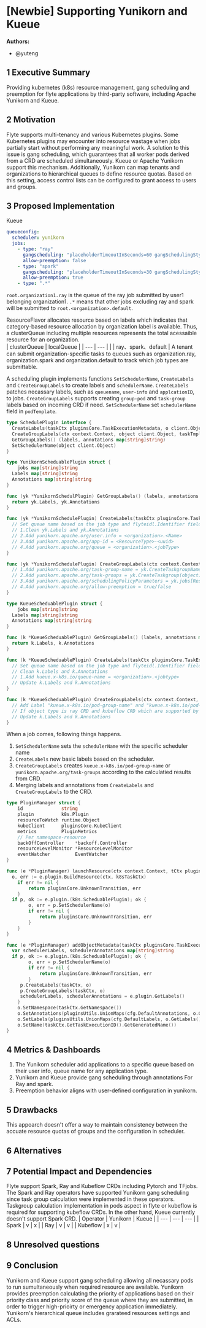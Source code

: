# [Newbie] Supporting Yunikorn and Kueue

**Authors:**

- @yuteng

## 1 Executive Summary

Providing kubernetes (k8s) resource management, gang scheduling and preemption for flyte applications by third-party software, including Apache Yunikorn and Kueue.

## 2 Motivation

Flyte supports multi-tenancy and various Kubernetes plugins.
Some Kubernetes plugins may encounter into resource wastage when jobs partially start without performing any meaningful work. 
A solution to this issue is gang scheduling, which guarantees that all worker pods derived from a CRD are scheduled simultaneously.
Kueue or Apache Yunikorn support this mechanism. 
Additionally, Yunikorn can map tenants and organizations to hierarchical queues to define resource quotas.
Based on this setting, access control lists can be configured to grant access to users and groups.

## 3 Proposed Implementation

Kueue

```yaml
queueconfig:
  scheduler: yunikorn
  jobs:
    - type: "ray"
      gangscheduling: "placeholderTimeoutInSeconds=60 gangSchedulingStyle=hard"
      allow-preemption: false
    - type: "spark"
      gangscheduling: "placeholderTimeoutInSeconds=30 gangSchedulingStyle=hard"
      allow-preemption: true
    - type: ".*"
```

`root.organization1.ray` is the queue of the ray job submitted by user1 belonging organization1. 
`.*` means that other jobs excluding ray and spark will be submitted to `root.<organization>.default`.

ResourceFlavor allocates resource based on labels which indicates that category-based resource allocation by organization label is available.
Thus, a clusterQueue including multiple resources represents the total acessaible resource for an organization.  
| clusterQueue | localQueue |
| --- | --- |
| <organization name> | ray、spark、default |
A tenant can submit organization-specific tasks to queues such as organization.ray, organization.spark and organization.default to track which job types are submittable.

A scheduling plugin implements functions `SetSchedulerName`, `CreateLabels` and `CreateGroupLabels` to create labels and `schedulerName`.
`CreateLabels` patches necassary labels, such as `queuename`, `user-info` and `applcationID`, to jobs.
`CreateGroupLabels` supports creating `group-pod` and `task-group` labels based on incoming CRD if need. 
`SetSchedulerName` set `schedulerName` field in `podTemplate`.

```go
type SchedulePlugin interface {
  CreateLabels(taskCtx pluginsCore.TaskExecutionMetadata, o client.Object, cfg *config.K8sPluginConfig)
  CreateGroupLabels(ctx context.Context, object client.Object, taskTmpl *core.TaskTemplate)
  GetGroupLabels() (labels, annotations map[string]string)
  SetSchedulerName(object client.Object)
}

type YunikornScheduablePlugin struct {
	jobs map[string]string
  Labels map[string]string
  Annotations map[string]string
}

func (yk *YunikornSchedulPlugin) GetGroupLabels() (labels, annotations map[string]string) {
  return yk.Labels, yk.Annotations
}

func (yk *YunikornSchedulePlugin) CreateLabels(taskCtx pluginsCore.TaskExecutionMetadata, o client.Object, cfg *config.K8sPluginConfig) (labels, annotations map[string]string) {
  // Set queue name based on the job type and flyteidl.Identifier fields including "ResourceType", "Org" and "Name".
  // 1.Clean yk.Labels and yk.Annotations
  // 2.Add yunikorn.apache.org/user.info = <organization>.<Name>
  // 3.Add yunikorn.apache.org/app-id = <ResourceType>-<uuid>
  // 4.Add yunikorn.apache.org/queue = <organization>.<jobType>
}

func (yk *YunikornSchedulePlugin) CreateGroupLabels(ctx context.Context, object client.Object, taskTmpl *core.TaskTemplate) {
  // 1.Add yunikorn.apache.org/task-group-name = yk.CreateTaskgroupName(ResourceType)
  // 2.Add yunikorn.apache.org/task-groups = yk.CreateTaskgroup(object)
  // 3.Add yunikorn.apache.org/schedulingPolicyParameters = yk.jobs[ResourceType]
  // 4.Add yunikorn.apache.org/allow-preemption = true/false
}

type KueueScheduablePlugin struct {
	jobs map[string]string
  Labels map[string]string
  Annotations map[string]string
}

func (k *KueueScheduablePlugin) GetGroupLabels() (labels, annotations map[string]string) {
  return k.Labels, k.Annotations
}

func (k *KueueScheduablePlugin) CreateLabels(taskCtx pluginsCore.TaskExecutionMetadata, o client.Object, cfg *config.K8sPluginConfig) (labels, annotations map[string]string) {
  // Set queue name based on the job type and flyteidl.Identifier field "Org".
  // Clean k.Labels and k.Annotations
  // 1.Add kueue.x-k8s.io/queue-name = <organization>.<jobtype>
  // Update k.Labels and k.Annotations
}

func (k *KueueScheduablePlugin) CreateGroupLabels(ctx context.Context, object client.Object, taskTmpl *core.TaskTemplate) {
  // Add Label "kueue.x-k8s.io/pod-group-name" and "kueue.x-k8s.io/pod-group-total-count" for spark、dask.
  // If object type is ray CRD and kubeflow CRD which are supported by Kueue then skips.
  // Update k.Labels and k.Annotations
}
```

When a job comes, following things happens.
1. `SetSchedulerName` sets the `schedulerName` with the specific scheduler name
2. `CreateLabels` new basic labels based on the scheduler.
3. `CreateGroupLabels` creates `kueue.x-k8s.io/pod-group-name` or `yunikorn.apache.org/task-groups` according to the calculatied results from CRD.
4. Merging labels and annotations from `CreateLabels` and `CreateGroupLabels` to the CRD.

```go
type PluginManager struct {
	id              string
	plugin          k8s.Plugin
	resourceToWatch runtime.Object
	kubeClient      pluginsCore.KubeClient
	metrics         PluginMetrics
	// Per namespace-resource
	backOffController    *backoff.Controller
	resourceLevelMonitor *ResourceLevelMonitor
	eventWatcher         EventWatcher
}

func (e *PluginManager) launchResource(ctx context.Context, tCtx pluginsCore.TaskExecutionContext) (pluginsCore.Transition, error) {
  o, err := e.plugin.BuildResource(ctx, k8sTaskCtx)
	if err != nil {
		return pluginsCore.UnknownTransition, err
	}
  if p, ok := e.plugin.(k8s.ScheduablePlugin); ok {
		o, err = p.SetSchedulerName(o)
		if err != nil {
			return pluginsCore.UnknownTransition, err
		}
	}
}

func (e *PluginManager) addObjectMetadata(taskCtx pluginsCore.TaskExecutionMetadata, o client.Object, cfg *config.K8sPluginConfig) {
  var schedulerLabels, schedulerAnnotations map[string]string
  if p, ok := e.plugin.(k8s.ScheduablePlugin); ok {
		o, err = p.SetSchedulerName(o)
		if err != nil {
			return pluginsCore.UnknownTransition, err
		}
     p.CreateLabels(taskCtx, o)
     p.CreateGroupLabels(taskCtx, o)
     schedulerLabels, schedulerAnnotations = e.plugin.GetLabels()
	}
	o.SetNamespace(taskCtx.GetNamespace())
	o.SetAnnotations(pluginsUtils.UnionMaps(cfg.DefaultAnnotations, o.GetAnnotations(), pluginsUtils.CopyMap(taskCtx.GetAnnotations(), schedulerAnnotations)))
	o.SetLabels(pluginsUtils.UnionMaps(cfg.DefaultLabels, o.GetLabels(), pluginsUtils.CopyMap(taskCtx.GetLabels(), schedulerLabels)))
	o.SetName(taskCtx.GetTaskExecutionID().GetGeneratedName())
}
```

## 4 Metrics & Dashboards

1. The Yunikorn scheduler add applications to a specific queue based on their user info, queue name for any application type.
2. Yunikorn and Kueue provide gang scheduling through annotations For Ray and spark.
3. Preemption behavior aligns with user-defined configuration in yunikorn.

## 5 Drawbacks

This appoarch doesn't offer a way to maintain consistency between the accuate resource quotas of groups and the configuration in scheduler.

## 6 Alternatives

## 7 Potential Impact and Dependencies

Flyte support Spark, Ray and Kubeflow CRDs including Pytorch and TFjobs.
The Spark and Ray operators have supported Yunikorn gang scheduling since task group calculation were implemented in these operators.
Taskgroup calculation implementation in pods aspect in flyte or kubeflow is required for supporting kubeflow CRDs.
In the other hand, Kueue currently doesn't support Spark CRD.
| Operator | Yunikorn | Kueue |
| --- | --- | --- |
| Spark | v | x |
| Ray | v | v |
| Kubeflow | x | v |

## 8 Unresolved questions

## 9 Conclusion

Yunikorn and Kueue support gang scheduling allowing all necassary pods to run sumultaneously when required resource are available.
Yunikorn provides preemption calculating the priority of applications based on their priority class and priority score of the queue where they are submitted, in order to trigger high-prioirty or emergency application immediately.
Yunikorn's hierarchical queue includes grarateed resources settings and ACLs.
